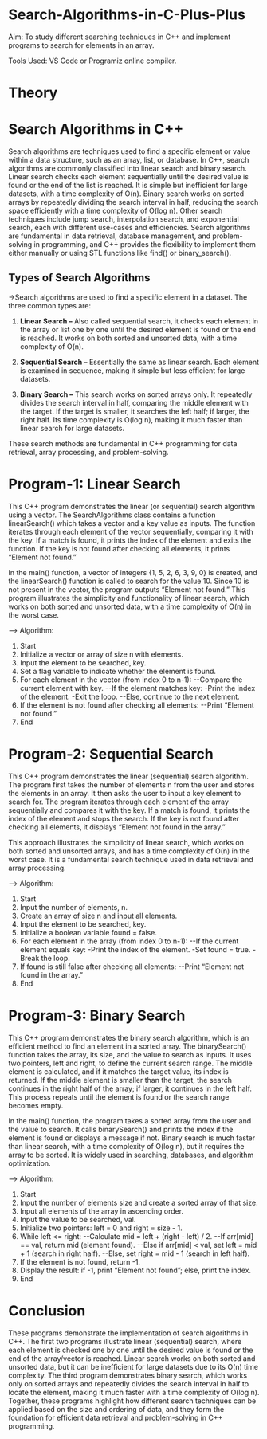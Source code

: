 # Search-Algorithms-in-C-Plus-Plus

Aim: To study different searching techniques in C++ and implement programs to search for elements in an array.

Tools Used: VS Code or Programiz online compiler.

# Theory

# Search Algorithms in C++
Search algorithms are techniques used to find a specific element or value within a data structure, such as an array, list, or database. In C++, search algorithms are commonly classified into linear search and binary search. Linear search checks each element sequentially until the desired value is found or the end of the list is reached. It is simple but inefficient for large datasets, with a time complexity of O(n). Binary search works on sorted arrays by repeatedly dividing the search interval in half, reducing the search space efficiently with a time complexity of O(log n). Other search techniques include jump search, interpolation search, and exponential search, each with different use-cases and efficiencies. Search algorithms are fundamental in data retrieval, database management, and problem-solving in programming, and C++ provides the flexibility to implement them either manually or using STL functions like find() or binary_search().

## Types of Search Algorithms
->Search algorithms are used to find a specific element in a dataset. The three common types are:

1. **Linear Search –** Also called sequential search, it checks each element in the array or list one by one until the desired element is found or the end is reached. It works on both sorted and unsorted data, with a time complexity of O(n).

2. **Sequential Search –** Essentially the same as linear search. Each element is examined in sequence, making it simple but less efficient for large datasets.

3. **Binary Search –** This search works on sorted arrays only. It repeatedly divides the search interval in half, comparing the middle element with the target. If the target is smaller, it searches the left half; if larger, the right half. Its time complexity is O(log n), making it much faster than linear search for large datasets.

These search methods are fundamental in C++ programming for data retrieval, array processing, and problem-solving.

# Program-1: Linear Search
This C++ program demonstrates the linear (or sequential) search algorithm using a vector. The SearchAlgorithms class contains a function linearSearch() which takes a vector and a key value as inputs. The function iterates through each element of the vector sequentially, comparing it with the key. If a match is found, it prints the index of the element and exits the function. If the key is not found after checking all elements, it prints “Element not found.”

In the main() function, a vector of integers {1, 5, 2, 6, 3, 9, 0} is created, and the linearSearch() function is called to search for the value 10. Since 10 is not present in the vector, the program outputs “Element not found.” This program illustrates the simplicity and functionality of linear search, which works on both sorted and unsorted data, with a time complexity of O(n) in the worst case.

--> Algorithm:

1. Start
2. Initialize a vector or array of size n with elements.
3. Input the element to be searched, key.
4. Set a flag variable to indicate whether the element is found.
5. For each element in the vector (from index 0 to n-1):
  --Compare the current element with key.
  --If the element matches key:
    -Print the index of the element.
    -Exit the loop.
  --Else, continue to the next element.
6. If the element is not found after checking all elements:
  --Print “Element not found.”
7. End

# Program-2: Sequential Search
This C++ program demonstrates the linear (sequential) search algorithm. The program first takes the number of elements n from the user and stores the elements in an array. It then asks the user to input a key element to search for. The program iterates through each element of the array sequentially and compares it with the key. If a match is found, it prints the index of the element and stops the search. If the key is not found after checking all elements, it displays “Element not found in the array.”

This approach illustrates the simplicity of linear search, which works on both sorted and unsorted arrays, and has a time complexity of O(n) in the worst case. It is a fundamental search technique used in data retrieval and array processing.

--> Algorithm:

1. Start
2. Input the number of elements, n.
3. Create an array of size n and input all elements.
4. Input the element to be searched, key.
5. Initialize a boolean variable found = false.
6. For each element in the array (from index 0 to n-1):
  --If the current element equals key:
    -Print the index of the element.
    -Set found = true.
    -Break the loop.
7. If found is still false after checking all elements:
  --Print “Element not found in the array.”
8. End

# Program-3: Binary Search
This C++ program demonstrates the binary search algorithm, which is an efficient method to find an element in a sorted array. The binarySearch() function takes the array, its size, and the value to search as inputs. It uses two pointers, left and right, to define the current search range. The middle element is calculated, and if it matches the target value, its index is returned. If the middle element is smaller than the target, the search continues in the right half of the array; if larger, it continues in the left half. This process repeats until the element is found or the search range becomes empty.

In the main() function, the program takes a sorted array from the user and the value to search. It calls binarySearch() and prints the index if the element is found or displays a message if not. Binary search is much faster than linear search, with a time complexity of O(log n), but it requires the array to be sorted. It is widely used in searching, databases, and algorithm optimization.

--> Algorithm:

1. Start
2. Input the number of elements size and create a sorted array of that size.
3. Input all elements of the array in ascending order.
4. Input the value to be searched, val.
5. Initialize two pointers: left = 0 and right = size - 1.
6. While left <= right:
  --Calculate mid = left + (right - left) / 2.
  --If arr[mid] == val, return mid (element found).
  --Else if arr[mid] < val, set left = mid + 1 (search in right half).
  --Else, set right = mid - 1 (search in left half).
7. If the element is not found, return -1.
8. Display the result: if -1, print “Element not found”; else, print the index.
9. End

# Conclusion
These programs demonstrate the implementation of search algorithms in C++. The first two programs illustrate linear (sequential) search, where each element is checked one by one until the desired value is found or the end of the array/vector is reached. Linear search works on both sorted and unsorted data, but it can be inefficient for large datasets due to its O(n) time complexity. The third program demonstrates binary search, which works only on sorted arrays and repeatedly divides the search interval in half to locate the element, making it much faster with a time complexity of O(log n). Together, these programs highlight how different search techniques can be applied based on the size and ordering of data, and they form the foundation for efficient data retrieval and problem-solving in C++ programming.
